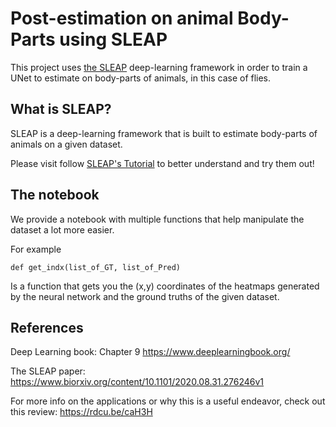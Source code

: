 # Post-estimation on animal Body-Parts using SLEAP

This project uses [the SLEAP](https://sleap.ai) deep-learning framework in order
to train a UNet to estimate on body-parts of animals, in this case of flies.

## What is SLEAP?

SLEAP is a deep-learning framework that is built to estimate body-parts of animals
on a given dataset.

Please visit follow [SLEAP's Tutorial](https://sleap.ai/tutorials/tutorial.html)
to better understand and try them out!

## The notebook

We provide a notebook with multiple functions that help manipulate the dataset
a lot more easier.

For example
```
def get_indx(list_of_GT, list_of_Pred)
```
Is a function that gets you the (x,y) coordinates of the heatmaps
generated by the neural network and the ground truths of the given
dataset.

## References
Deep Learning book: Chapter 9
https://www.deeplearningbook.org/

The SLEAP paper:
https://www.biorxiv.org/content/10.1101/2020.08.31.276246v1

For more info on the applications or why this is a useful endeavor, check out this review:
https://rdcu.be/caH3H
